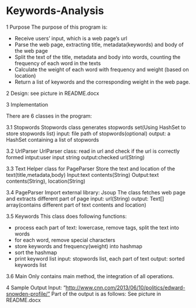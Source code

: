 # Keywords-Analysis

1	Purpose
The purpose of this program is:
-	Receive users’ input, which is a web page’s url
-	Parse the web page, extracting title, metadata(keywords) and body of the web page
-	Split the text of the title, metadata and body into words, counting the frequency of each word in the texts
-	Calculate the weight of each word with frequency and weight (based on location)
-	Return a list of keywords and the corresponding weight in the web page.

2 Design: see picture in README.docx

3	Implementation

There are 6 classes in the program:

3.1	Stopwords
Stopwords class generates stopwords set(Using HashSet<String> to store stopwords list)
input: file path of stopwords(optional)
output: a HashSet containing a list of stopwords
 
3.2	UrlParser
UrlParser class: read in url and check if the url is correctly formed
intput:user input string
output:checked url(String)
 
3.3	Text
Helper class for PageParser
 Store the text and location of the text(title,metadata,body)
 Input:text contents(String)
 Output:text contents(String), location(String)
 
3.4	PageParser
Import external library: Jsoup
The class fetches web page and extracts different part of page
input: url(String)
output: Text[] array(contains different part of text contents and location)
 
3.5	Keywords
This class does following functions:
-	process each part of text: lowercase, remove tags, split the text into words
-	for each word, remove special characters
-	store keywords and frequency(weight) into hashmap
-	sort the hashmap
-	print keyword list
 input: stopwords list, each part of text
 output: sorted keywords list
 
3.6	Main
Only contains main method, the integration of all operations.

4	Sample Output
Input: “http://www.cnn.com/2013/06/10/politics/edward-snowden-profile/”
Part of the output is as follows: See picture in README.docx
 
